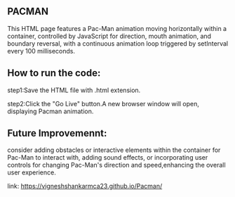 ## PACMAN

This HTML page features a Pac-Man animation moving horizontally within a container, controlled by JavaScript for direction, mouth animation, and boundary reversal, with a continuous animation loop triggered by setInterval every 100 milliseconds.

## How to run the code:

step1:Save the HTML file with .html extension.

step2:Click the "Go Live" button.A new browser window will open, displaying Pacman animation.

## Future Improvemennt:

consider adding obstacles or interactive elements within the container for Pac-Man to interact with, adding sound effects, or incorporating user controls for changing Pac-Man's direction and speed,enhancing the overall user experience.

link: https://vigneshshankarmca23.github.io/Pacman/ 
